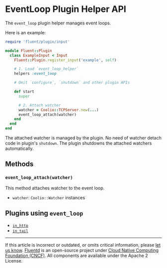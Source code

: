# EventLoop Plugin Helper API

The `event_loop` plugin helper manages event loops.

Here is an example:

```rb
require 'fluent/plugin/input'

module Fluent::Plugin
  class ExampleInput < Input
    Fluent::Plugin.register_input('example', self)

    # 1. Load `event_loop_helper`
    helpers :event_loop

    # Omit `configure`, `shutdown` and other plugin APIs

    def start
      super

      # 2. Attach watcher
      watcher = Coolio::TCPServer.new(...)
      event_loop_attach(watcher)
    end
  end
end
```

The attached watcher is managed by the plugin. No need of watcher detach code in
plugin's `shutdown`. The plugin shutdowns the attached watchers automatically.


## Methods


### `event_loop_attach(watcher)`

This method attaches watcher to the event loop.

-   `watcher`: `Coolio::Watcher` instances


## Plugins using `event_loop`

-   [`in_http`](/plugins/input/http.md)
-   [`in_tail`](/plugins/input/tail.md)


------------------------------------------------------------------------

If this article is incorrect or outdated, or omits critical information, please
[let us know](https://github.com/fluent/fluentd-docs-gitbook/issues?state=open).
[Fluentd](http://www.fluentd.org/) is an open-source project under
[Cloud Native Computing Foundation (CNCF)](https://cncf.io/). All components are
available under the Apache 2 License.